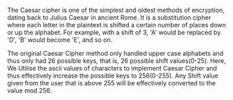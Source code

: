 The Caesar cipher is one of the simplest and oldest methods of encryption, dating back to Julius Caesar in ancient Rome. It is a substitution cipher where each letter in the plaintext is shifted a certain number of places down or up the alphabet. For example, with a shift of 3, 'A' would be replaced by 'D', 'B' would become 'E', and so on.

The original Caesar Cipher method only handled upper case alphabets and thus only had 26 possible keys, that is, 26 possible shift values(0-25). Here, We Utilise the ascii values of characters to implement Caesar Cipher and thus effectively increase the possible keys to 256(0-255). Any Shift value given from the user that is above 255 will be effectively converted to the value mod 256.
